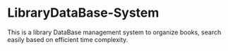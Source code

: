 # LibraryDataBase-System

This is a library DataBase management system to organize books, search easily based on efficient time complexity.
